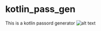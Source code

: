 # kotlin_pass_gen
This is  a kotlin passord generator
![alt text](https://github.com/shahchhatru/kotlin_pass_gen/issues/1)

